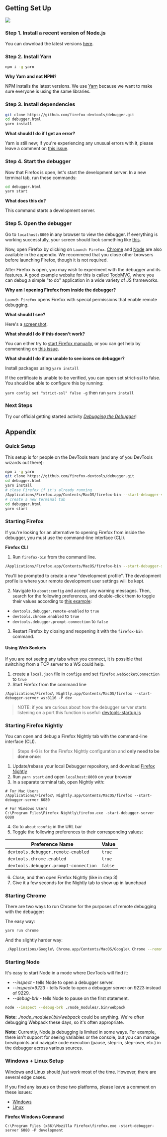 ## Getting Set Up

![][debugger-intro-gif]

### Step 1. Install a recent version of Node.js

You can download the latest versions [here][node].

### Step 2. Install Yarn

```bash
npm i -g yarn
```

**Why Yarn and not NPM?**

NPM installs the latest versions. We use [Yarn][yarn] because we want to make sure everyone is using the same libraries.

### Step 3. Install dependencies

```bash
git clone https://github.com/firefox-devtools/debugger.git
cd debugger.html
yarn install
```

**What should I do if I get an error?**

Yarn is still new; if you're experiencing any unusual errors with it, please leave a comment on [this issue][yarn-issue].

### Step 4. Start the debugger

Now that Firefox is open, let's start the development server. In a new terminal tab, run these commands:

```bash
cd debugger.html
yarn start
```

**What does this do?**

This command starts a development server.

### Step 5. Open the debugger

Go to `localhost:8000` in any browser to view the debugger. If everything is working successfully, your screen should look something like [this](https://cloud.githubusercontent.com/assets/254562/20439428/7498808a-ad89-11e6-895d-d6db320c5009.png).

Now, open Firefox by clicking on `Launch Firefox`. [Chrome](#starting-chrome) and [Node](#starting-node) are also available in the appendix. We recommend that you close other browsers before launching Firefox, though it is not required.

After Firefox is open, you may wish to experiment with the debugger and its features. A good example website for this is called [TodoMVC](http://todomvc.com/examples/vanillajs/), where you can debug a simple "to do" application in a wide variety of JS frameworks.

**Why am I opening Firefox from inside the debugger?**

`Launch Firefox` opens Firefox with special permissions that enable remote debugging.

**What should I see?**

Here's a [screenshot][done-screenshot].

**What should I do if this doesn't work?**

You can either try to [start Firefox manually](#starting-firefox), or you can get help by commenting on [this issue](https://github.com/firefox-devtools/debugger/issues/1341).

**What should I do if am unable to see icons on debugger?**

Install packages using `yarn install`

If the certificate is unable to be verified, you can open set strict-ssl to false. You should be able to configure this by running:

`yarn config set "strict-ssl" false -g` then run `yarn install`
    
### Next Steps

Try our official getting started activity [_Debugging the Debugger_](./debugging-the-debugger.md)!

## Appendix

### Quick Setup

This setup is for people on the DevTools team (and any of you DevTools wizards out there):

```bash
npm i -g yarn
git clone https://github.com/firefox-devtools/debugger.git
cd debugger.html
yarn install
# close Firefox if it's already running
/Applications/Firefox.app/Contents/MacOS/firefox-bin --start-debugger-server 6080 -P development
# create a new terminal tab
cd debugger.html
yarn start
```

### Starting Firefox

If you're looking for an alternative to opening Firefox from inside the debugger, you must use the command-line interface (CLI).

**Firefox CLI**

1. Run `firefox-bin` from the command line.

```bash
/Applications/Firefox.app/Contents/MacOS/firefox-bin --start-debugger-server 6080 -P development
```

You'll be prompted to create a new "development profile". The development profile is where your remote development user settings will be kept.

2. Navigate to `about:config` and accept any warning messages. Then, search for the following preferences, and double-click them to toggle their values according to [this example](http://g.recordit.co/3VsHIooZ9q.gif):

- `devtools.debugger.remote-enabled` to `true`
- `devtools.chrome.enabled` to `true`
- `devtools.debugger.prompt-connection` to `false`

3. Restart Firefox by closing and reopening it with the `firefox-bin` command.

#### Using Web Sockets

If you are not seeing any tabs when you connect, it is possible that switching from a TCP server to a WS could help.

1. create a `local.json` file in `configs` and set `firefox.webSocketConnection` to `true`
2. Start Firefox from the command line

```
/Applications/Firefox\ Nightly.app/Contents/MacOS/firefox --start-debugger-server ws:8116 -P dev
```

> NOTE: if you are curious about how the debugger server starts listening on a port
> this function is useful: [devtools-startup.js](https://searchfox.org/mozilla-central/source/devtools/startup/devtools-startup.js#789-854)

### Starting Firefox Nightly

You can open and debug a Firefox Nightly tab with the command-line interface (CLI).

>Steps 4-6 is for the Firefox Nightly configuration and **only need to be done once**:

1) Update/rebase your local Debugger repository, and download [Firefox Nightly](https://www.mozilla.org/en-CA/firefox/channel/desktop/)
2) Run `yarn start` and open `localhost:8000` on your browser
3) In a separate terminal tab, open Nightly with:
```shell
# For Mac Users
/Applications/Firefox\ Nightly.app/Contents/MacOS/firefox --start-debugger-server 6080

# For Windows Users
C:\Program Files\Firefox Nightly\firefox.exe -start-debugger-server 6080
```
4) Go to `about:config` in the URL bar
5) Toggle the following preferences to their corresponding values:

|Preference Name|Value|
|--|--|
|`devtools.debugger.remote-enabled`|`true`|
|`devtools.chrome.enabled`|`true`|
|`devtools.debugger.prompt-connection`|`false`|
6) Close, and then open Firefox Nightly (like in step 3)
7) Give it a few seconds for the Nightly tab to show up in launchpad

### Starting Chrome

There are two ways to run Chrome for the purposes of remote debugging with the debugger:

The easy way:

```bash
yarn run chrome
```

And the slightly harder way:

```bash
 /Applications/Google\ Chrome.app/Contents/MacOS/Google\ Chrome --remote-debugging-port=9222 --no-first-run --user-data-dir=/tmp/chrome-dev-profile
```

### Starting Node

It's easy to start Node in a mode where DevTools will find it:

- _--inspect_ - tells Node to open a debugger server.
- _--inspect=9223_ - tells Node to open a debugger server on 9223 instead of 9229.
- _--debug-brk_ - tells Node to pause on the first statement.

```bash
node --inspect --debug-brk ./node_modules/.bin/webpack
```

**Note:** _./node_modules/.bin/webpack_ could be anything. We're often debugging Webpack these days, so it's often appropriate.

**Note:** Currently, Node.js debugging is limited in some ways. For example, there isn't support for seeing variables or the console, but you can manage breakpoints and navigate code execution (pause, step-in, step-over, etc.) in the debugger across various sources.

### Windows + Linux Setup

Windows and Linux should _just work_ most of the time. However, there are several edge cases.

If you find any issues on these two platforms, please leave a comment on these issues:

- [Windows][windows-issue]
- [Linux][linux-issue]

**Firefox Windows Command**

```
C:\Program Files (x86)\Mozilla Firefox\firefox.exe -start-debugger-server 6080 -P development
```

[debugger-intro-gif]: http://g.recordit.co/WjHZaXKifZ.gif
[done-screenshot]: https://cloud.githubusercontent.com/assets/254562/20439409/55e3994a-ad89-11e6-8e76-55e18c7c0d75.png
[linux-issue]: https://github.com/firefox-devtools/debugger/issues/1082
[windows-issue]: https://github.com/firefox-devtools/debugger/issues/1248
[yarn-issue]: https://github.com/firefox-devtools/debugger/issues/1216
[yarn]: https://yarnpkg.com
[node]: https://nodejs.org/